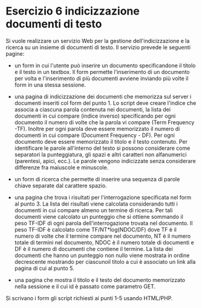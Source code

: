 # Esercizio 6 indicizzazione documenti di testo

Si vuole realizzare un servizio Web per la gestione dell'indicizzazione e la ricerca su un insieme di documenti di testo. Il servizio prevede le seguenti pagine:

* un form in cui l'utente può inserire un documento specificandone il titolo e il testo in un textbox. Il form permette l'inserimento di un documento per volta e l'inserimento di più documenti avviene inviando più volte il form in una stessa sessione.
    
* una pagina di indicizzazione dei documenti che memorizza sul server i documenti inseriti col form del punto 1. Lo script deve creare l'indice che associa a ciascuna parola contenuta nei documenti, la lista dei documenti in cui compare (indice inverso) specificando per ogni documento il numero di volte che la parola vi compare (Term Frequency -TF). Inoltre per ogni parola deve essere memorizzato il numero di documenti in cui compare (Document Frequency - DF). Per ogni documento deve essere memorizzato il titolo e il testo contenuto. Per identificare le parole all'interno del testo si possono considerare come separatori la punteggiatura, gli spazi e altri caratteri non alfanumerici (parentesi, apici, ecc.). Le parole vengono indicizzate senza considerare differenze fra maiuscole e minuscole.
* un form di ricerca che permette di inserire una sequenza di parole chiave separate dal carattere spazio.
    
* una pagina che trova i risultati per l'interrogazione specificata nel form al punto 3. La lista dei risultati viene calcolata considerando tutti i documenti in cui compare almeno un termine di ricerca. Per tali documenti viene calcolato un punteggio che si ottiene sommando il peso TF-IDF di ogni parola dell'interrogazione trovata nel documento. Il peso TF-IDF è calcolato come TF/NT*log(NDOC/DF) dove TF è il numero di volte che il termine compare nel documento, NT è il numero totale di termini nel documento, NDOC è il numero totale di documenti e DF è il numero di documenti che contiene il termine. La lista dei documenti che hanno un punteggio non nullo viene mostrata in ordine decrescente mostrando per ciascunoil titolo a cui è associato un link alla pagina di cui al punto 5.
    
* una pagina che mostra il titolo e il testo del documento memorizzato nella sessione e il cui id è passato come parametro GET.

Si scrivano i form gli script richiesti ai punti 1-5 usando HTML/PHP.
